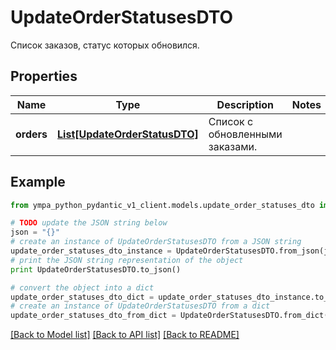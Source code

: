 # UpdateOrderStatusesDTO

Список заказов, статус которых обновился.

## Properties
Name | Type | Description | Notes
------------ | ------------- | ------------- | -------------
**orders** | [**List[UpdateOrderStatusDTO]**](UpdateOrderStatusDTO.md) | Список с обновленными заказами. | 

## Example

```python
from ympa_python_pydantic_v1_client.models.update_order_statuses_dto import UpdateOrderStatusesDTO

# TODO update the JSON string below
json = "{}"
# create an instance of UpdateOrderStatusesDTO from a JSON string
update_order_statuses_dto_instance = UpdateOrderStatusesDTO.from_json(json)
# print the JSON string representation of the object
print UpdateOrderStatusesDTO.to_json()

# convert the object into a dict
update_order_statuses_dto_dict = update_order_statuses_dto_instance.to_dict()
# create an instance of UpdateOrderStatusesDTO from a dict
update_order_statuses_dto_from_dict = UpdateOrderStatusesDTO.from_dict(update_order_statuses_dto_dict)
```
[[Back to Model list]](../README.md#documentation-for-models) [[Back to API list]](../README.md#documentation-for-api-endpoints) [[Back to README]](../README.md)


